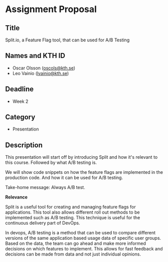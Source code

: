 # Assignment Proposal

## Title

Split.io, a Feature Flag tool, that can be used for A/B Testing

## Names and KTH ID

  - Oscar Olsson (oscols@kth.se)
  - Leo Vainio (lvainio@kth.se)

## Deadline

- Week 2

## Category

- Presentation

## Description

This presentation will start off by introducing Split and how it's relevant to this course. Followed by what A/B testing is.

We will show code snippets on how the feature flags are implemented in the production code. And how it can be used for A/B testing.

Take-home message: Always A/B test.

**Relevance**

Split is a useful tool for creating and managing feature flags for applications. This tool also allows different roll out methods to be implemented such as A/B testing. This technique is useful for the continuous delivery part of DevOps. 

In devops, A/B testing is a method that can be used to compare different versions of the same application based usage data of specific user groups. Based on the data, the team can go ahead and make more informed decisions on which features to implement. This allows for fast feedback and decisions can be made from data and not just individual opinions. 
